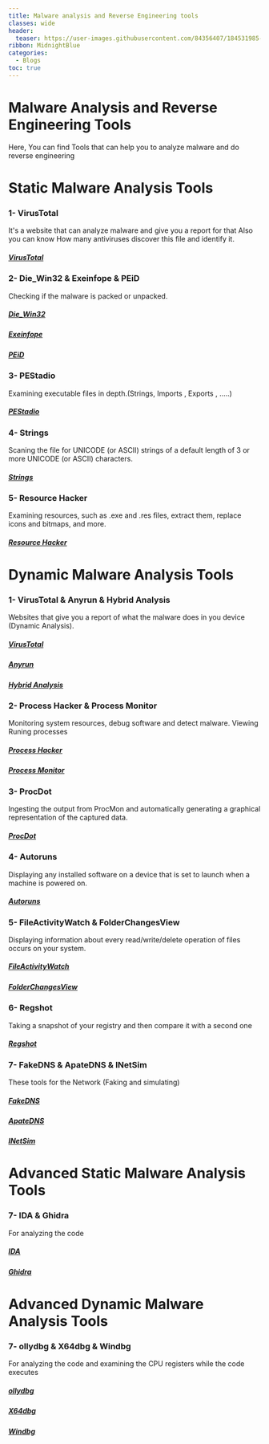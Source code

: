 ```yaml
---
title: Malware analysis and Reverse Engineering tools
classes: wide
header:
  teaser: https://user-images.githubusercontent.com/84356407/184531985-13aa1764-334f-431e-890f-7802d9b17a31.jpg
ribbon: MidnightBlue
categories:
  - Blogs
toc: true
---
```


# Malware Analysis and Reverse Engineering Tools

Here, You can find Tools that can help you to analyze malware and do reverse engineering 
# Static Malware Analysis Tools
### 1- VirusTotal 
It's a website that can analyze malware and give you a report for that Also you can know How many antiviruses discover this file and identify it.
##### [VirusTotal](https://www.virustotal.com/gui/home/upload)

### 2- Die_Win32  &  Exeinfope  &  PEiD
Checking if the malware is packed or unpacked.
##### [Die_Win32](https://github.com/horsicq/DIE-engine/releases)
##### [Exeinfope](https://exeinfo-pe.ar.uptodown.com/windows)
##### [PEiD](https://softfamous.com/peid/)

### 3- PEStadio
Examining executable files in depth.(Strings, Imports , Exports , .....)
##### [PEStadio](https://pestudio.en.lo4d.com/windows)

### 4- Strings
 Scaning the file for UNICODE (or ASCII) strings of a default length of 3 or more UNICODE (or ASCII) characters.
##### [Strings](https://docs.microsoft.com/en-us/sysinternals/downloads/strings)

### 5- Resource Hacker
Examining resources, such as .exe and .res files, extract them, replace icons and bitmaps, and more.
##### [Resource Hacker](http://www.angusj.com/resourcehacker/#download)

# Dynamic Malware Analysis Tools
### 1- VirusTotal & Anyrun & Hybrid Analysis
Websites that give you a report of what the malware does in you device (Dynamic Analysis).
##### [VirusTotal](https://www.virustotal.com/gui/home/upload)
##### [Anyrun](https://app.any.run/)
##### [Hybrid Analysis](https://www.hybrid-analysis.com/)

### 2- Process Hacker & Process Monitor
 Monitoring system resources, debug software and detect malware. Viewing Runing processes
##### [Process Hacker](https://processhacker.sourceforge.io/)
##### [Process Monitor](https://docs.microsoft.com/en-us/sysinternals/downloads/procmon)

### 3- ProcDot
Ingesting the output from ProcMon and automatically generating a graphical representation of the captured data.
##### [ProcDot](https://www.procdot.com/downloadprocdotbinaries.htm)

### 4- Autoruns
Displaying any installed software on a device that is set to launch when a machine is powered on.
##### [Autoruns](https://docs.microsoft.com/en-us/sysinternals/downloads/autoruns)

### 5- FileActivityWatch & FolderChangesView  
Displaying information about every read/write/delete operation of files occurs on your system.
##### [FileActivityWatch](https://www.nirsoft.net/utils/fileactivitywatch.zip)
##### [FolderChangesView](https://www.nirsoft.net/utils/folderchangesview.zip)

### 6- Regshot
Taking a snapshot of your registry and then compare it with a second one
##### [Regshot](https://sourceforge.net/projects/regshot/)

### 7- FakeDNS & ApateDNS & INetSim 
These tools for the Network (Faking and simulating)
##### [FakeDNS](https://github.com/0xbahaa/fakedns/releases)
##### [ApateDNS](https://fireeye.market/apps/211380)
##### [INetSim](https://www.inetsim.org/downloads.html)

# Advanced Static Malware Analysis Tools
### 7- IDA & Ghidra 
For analyzing the code 
##### [IDA](https://hex-rays.com/ida-free/)
##### [Ghidra](https://github.com/NationalSecurityAgency/ghidra/releases)

# Advanced Dynamic Malware Analysis Tools

### 7- ollydbg & X64dbg & Windbg
For analyzing the code and examining the CPU registers while the code executes
##### [ollydbg](https://www.ollydbg.de/version2.html)
##### [X64dbg](https://github.com/x64dbg/x64dbg/releases)
##### [Windbg](https://docs.microsoft.com/en-us/windows-hardware/drivers/debugger/debugger-download-tools)



 
